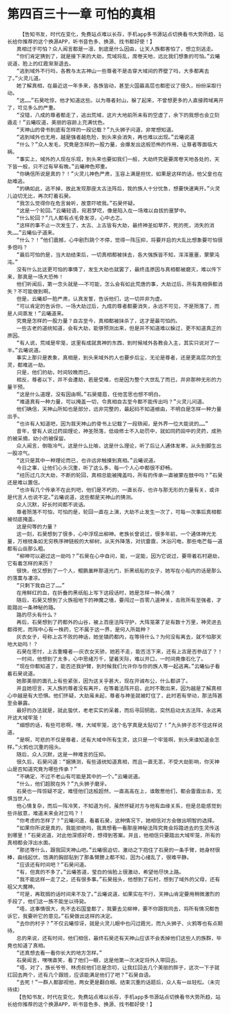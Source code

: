 # 第四百三十一章 可怕的真相
        【告知书友，时代在变化，免费站点难以长存，手机app多书源站点切换看书大势所趋，站长给你推荐的这个换源APP，听书音色多、换源、找书都好使！】
       真相过于可怕？众人闻言都是一凛，到底是什么因由，让天人族都害怕了，想立刻逃走。
       “你们肯定猜到了，就是接下来的大劫，荒域将乱，席卷天地，远比我们想象的可怕。”云曦说道，脸上的红霞渐渐退去。
       “逃到域外不行吗，各教与太古神山一些尊者不是击穿大域间的界壁了吗，大多都离去了。”火灵儿道。
       她了解真相，在最近这一年多来，各族皆动，甚至火国最高层也都密议了很久，纷纷采取行动。
       “这……”石昊吃惊，他才知道这些。以为尊者封山，躲了起来，不曾想更多的人直接跨域离开了，可见多么的严重。
       “没错，八成的尊者都走了，逃出荒域，这片大地前所未有的空虚了，余下的我想也会立刻遁走！”云曦叹道，美丽的容颜上充满忧色。
       “天神山的骨书到底有怎样的一段记载？”九头狮子问道，非常想知道。
       “逃到域外也无用，越是强者越危险，到头来会消失，再也难以出现。”云曦说道
       “什么？”众人发毛，究竟是怎样的一股力量，会爆发出这般恐怖的作用，让尊者等面临大祸。
       “事实上，域外的人现在乐观，到头来也要如我们一般，大劫终究是要席卷天地各处的，天下皆一般，只不过有早有晚。”云曦神色郑重。
       “你确信所说是真的？！”火灵儿神色严肃，玉容上满是担忧，如果是这样的话，他父皇也在劫难逃。
       “的确如此，逃不掉，故此发现那座太古法阵后，我的族人十分忧急，想要快速离开。”火灵儿迫切无比，再次盯着石昊。
       “我怎么觉得你在危言耸听，故意吓唬我。”石昊怀疑。
       “这是一个轮回。”云曦轻语，宛若梦呓，像是陷入在一场难以自拔的噩梦中。
       “什么轮回？”几人都有点毛骨发凉，心中忐忑。
       “这样的事不止一次发生了，太古、上古皆有大劫，最终神圣如草芥，死的死，消失的消失……”云曦仙子道来。
       “什么？！”他们震撼，心中剧烈跳个不停，觉得一阵压抑，将要开启的大乱比想象要可怕很多倍吗？
       “最后可怕的是，当大劫结束后，一切真相都被抹去，各大强族皆不知，浑浑噩噩，蒙蒙沌沌。”
       没有什么比这更可怕的事情了，发生大劫也就罢了，最终连原因与真相都被磨灭，难以传下来，那真是一场大恐怖！
       他们听闻后，第一念头就是——不可能，怎么会有如此荒唐的事，大劫过后，所有真相俱都消失？不可能做到啊。
       但是，云曦却一脸严肃，认真发誓，告诉他们，这一切并非为虚。
       “可以肯定的告诉你，一场大劫过后，九成的尊者都要消失，永远不可见，不是殒落了，而是人间蒸发！”云曦道来。
       究竟是怎样的一股力量？自古至今，真相都被抹杀了，这才是最可怕的。
       一些古老的道统知道，会有大劫，能够预测出来，但是并不知道难以躲过，更不知道真正的原因。
       “有人说，荒域是牢笼，这里有成就真神的东西，到时候域外各教会入主，其实只说对了一半。”云曦说道。
       事实上那只是表象，真相是，到头来域外的人也要步后尘，无论是尊者，还是更高层次的生灵，都难逃一劫。
       只是，他们的劫，时间较晚而已。
       相反，尊者以下，并不会遭劫，若是受难，也是因为整个大世乱了而已，并非那种无形的力量干预。
       “这是什么道理，没有因由啊。”石昊蹙眉，任他苦思也想不明白。
       “难道真有一种力量，可以掩盖一切，令真相自古至今都不能传出吗？”火灵儿问道。
       他们确信，天神山所知也是部分，远非完整的，最起码不知道根由，不明白是怎样一种力量出手。
       “也许有人知道吧，因为我天神山的骨书上记载了一段轶闻，是外界一位大能说的……”
       昔年，曾有人说过药田理论，神圣殒落，低级修士不入劫罚中，就如同药田中的灵药，成熟的被采摘，幼小的被保留。
       众人闻言，倒吸冷气，这是什么比喻，这是什么理论，听了后让人通体发寒，从头到脚生出一股凉气。
       “这只是其中一种理论而已，也许远非触摸到真相。”云曦说道。
       今日之事，让他们心头沉重，听了这么多，每一个人心中都很不舒畅。
       “经历过几次大劫，不断的轮回，真相总能被掩盖吗，所有的传承一直被蒙在鼓中吗？”石昊还是难以置信。
       “也许有几个传承不在此列吧，他们是不朽的，一直长存，也许与那无形的力量有关，或许是代言人也说不定。”云曦说道，这些都是天神山的猜测。
       众人沉默，好长时间都不说话。
       尊者殒落不可怕，可怕的是，轮回一直在上演，大劫不止发生一次了，可每一次事后真相都被彻底掩盖。
       这是何等的力量？
       这一刻，石昊想到了很多，心中浮现出柳神。老族长曾说过，很多年前，一个通体神光无量，万根枝条如无穷秩序神链般的大柳树，从天外降落，对抗雷霆，沐浴闪电，那些电芒每一道都有山岳那么粗。
       “柳神可以避过这一劫吗？”石昊在心中自问，能，一定能，因为它说过，要带着石村避劫，它有着怎样的来历？
       很快，他又想到了一个人，鲲鹏巢畔那道光门，折黑纸船的女子，她写在小船内的话是那么的落寞与凄凉。
       “只剩下我自己了……”
       在用鲜红的血，在折叠的黑纸船上写下这段话时，她是怎样一种心情？
       随后，石昊又想到了火族祖地下的神魔之墙，要闯过一百零八道神关，击败所有至强者，才能踏出一条神秘的路。
       路的尽头有什么？
       再后，石昊想到了药都外的山谷，被上百座法阵守护，大阵笼罩了足有数十万里，神灵进去都得死，而阵中心有一株药，它不属于这一界，是何人所栽种？
       灰衣女子，号称上古不败的神话，她坐镇药都内，在等待什么？为何没有离去，就不怕那天地大劫吗！？
       石昊在思忖，上古重瞳者——灰衣女天骄，她若不走，能否活下来，还有上古是否参战了？！
       一时间，他想到了太多，心中思绪万千，望着天际，难以开口，一时间竟像石化了。
       “现在你都知道了，能否还我护臂，到时候我们允许你与你的族人等一起逃离。”云曦仙子看着石昊说道。
       她那美丽的面孔上有些紧张，因为这关乎甚大，现在开诚布公，什么都讲了。
       并且她坦言，天人族的尊者没有离开，在等着法阵开启，此时不敢出来，因为越是了解真相心中越是有大恐惧。他们怀疑，大劫虽未起，尊者与神圣就被盯住了，此时若有举动，那法阵甚至会暴露。
       最好的办法就是，就此蛰伏，老老实实的呆着，而后寻回钥匙，突然启动太古法阵，永远离开这大域牢笼！
       “细想的话，有些可悲啊，嘿，大域牢笼，这个名字真是太贴切了！”九头狮子忍不住这样说道。
       “是啊，可悲的不仅是尊者，还有大域中所有生灵，这只是一个牢笼啊，到头来谁知道会怎样。”火鸦也沉重的摇头。
       随后，众人沉默，这是一种难言的压抑。
       很久后，石昊问道：“据猜测，有些道统知道真相，而且一直无恙，不受大劫影响，你天神山是否知道究竟为哪些传承？”
       “不确定，不过不老山有可能是其中的一个。”云曦说道。
       “什么，他们超脱在外？”九头狮子磨牙。
       石昊也一阵惊疑不定，难怪他们这般超然，一直高高在上，谁敢惹他们，都会雷霆出击，无惧当世人。
       他心情复杂，而后一阵冷笑，不知道为何，虽然怀疑对方与他有血缘关系，但是总能感觉到些许敌意，难道未来会对立吗？！
       “你考虑的怎样了？”云曦问道，看着石昊，这种情况下，她相信对方会做出明智的选择。
       “如果你所说是真的，我能拒绝吗，我真想看一看那座神秘法阵究竟会将踏进去的生灵传送到哪里！”石昊说道，对此他深感好奇，想得到答案。并且，他相信只要踏出大域牢笼，所有的真相都会浮出水面。
       “那还等什么，跟我回天神山吧。”云曦很迫切，激动之下抱住了石昊的一条手臂，她身材很棒，曲线起伏，饱满的胸部贴到了那条臂膀上都不知，因为心绪乱了，很难平静。
       “应该还有时间吧？”石昊问道。
       “有，但真的不多了。”云曦答道，莹白的俏脸上很激动，希望他尽快上路。
       “我不能这样一走了之，还有很多事。”石昊摇头，他想到了石村，想到了域外的父母，还有祖父大魔神。
       “可是，再耽搁的话时间来不及了。”云曦说道，如果实在不行，天神山肯定要用稍微激烈的手段了，他们这一族不能坐以待毙。
       “唔，这事情很大，先不去石国皇都了，我要去见柳神，要不你跟我同去，将所有情况都告诉它，我要听它的意见。”石昊做出这样的决定。
       “去你的村子？”不仅云曦惊讶，就是火灵儿眼中也闪过霞光，而九头狮子、火鸦等也有点期待。
       总的来说，还有时间，他们相信，最终石昊还有天神山应该不会丢掉他们这些人的族群，毕竟也知道了真相。
       “还真想去看一看你长大的地方怎样。”
       石昊闻言，嘿嘿直笑，看了他们一眼，这是他第一次决定将外人带回去。
       “唔，对了，族长爷爷、林虎叔他们总是念叨，让我扛回去几个美丽的胖子，这次一下子就扛回去两个，还有几个跟班，应该能满足他们了吧？”石昊自语。
       “去死！”一群人都鄙视他，两女更是翻白眼。结束沉重的话题后，众人有一丝轻松。（未完待续）
       【告知书友，时代在变化，免费站点难以长存，手机app多书源站点切换看书大势所趋，站长给你推荐的这个换源APP，听书音色多、换源、找书都好使！】